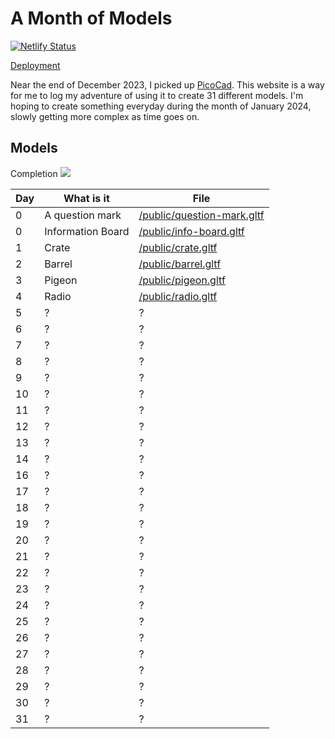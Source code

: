 # A Month of Models

[![Netlify Status](https://api.netlify.com/api/v1/badges/d2e2a380-fe53-467e-92d0-f4495346cecc/deploy-status)](https://app.netlify.com/sites/miko-sramek-picocad/deploys)

[Deployment](https://miko-sramek-picocad.netlify.app/)

Near the end of December 2023, I picked up [PicoCad](https://johanpeitz.itch.io/picocad). This website is a way for me to log my adventure of using it to create 31 different models. I'm hoping to create something everyday during the month of January 2024, slowly getting more complex as time goes on.

## Models

Completion
![](https://geps.dev/progress/0)

| Day | What is it        | File                                                      |
| --- | ----------------- | --------------------------------------------------------- |
| 0   | A question mark   | [/public/question-mark.gltf](./public/question-mark.gltf) |
| 0   | Information Board | [/public/info-board.gltf](./public/info-board.gltf)       |
| 1   | Crate             | [/public/crate.gltf](./public/crate.gltf)                 |
| 2   | Barrel            | [/public/barrel.gltf](./public/barrel.gltf)               |
| 3   | Pigeon            | [/public/pigeon.gltf](./public/pigeon.gltf)               |
| 4   | Radio             | [/public/radio.gltf](./public/radio.gltf)                 |
| 5   | ?                 | ?                                                         |
| 6   | ?                 | ?                                                         |
| 7   | ?                 | ?                                                         |
| 8   | ?                 | ?                                                         |
| 9   | ?                 | ?                                                         |
| 10  | ?                 | ?                                                         |
| 11  | ?                 | ?                                                         |
| 12  | ?                 | ?                                                         |
| 13  | ?                 | ?                                                         |
| 14  | ?                 | ?                                                         |
| 16  | ?                 | ?                                                         |
| 17  | ?                 | ?                                                         |
| 18  | ?                 | ?                                                         |
| 19  | ?                 | ?                                                         |
| 20  | ?                 | ?                                                         |
| 21  | ?                 | ?                                                         |
| 22  | ?                 | ?                                                         |
| 23  | ?                 | ?                                                         |
| 24  | ?                 | ?                                                         |
| 25  | ?                 | ?                                                         |
| 26  | ?                 | ?                                                         |
| 27  | ?                 | ?                                                         |
| 28  | ?                 | ?                                                         |
| 29  | ?                 | ?                                                         |
| 30  | ?                 | ?                                                         |
| 31  | ?                 | ?                                                         |
